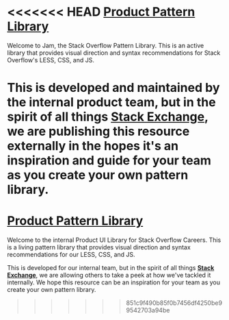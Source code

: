 <<<<<<< HEAD
[Product Pattern Library](http://stackexchange.github.io/jamdoxx/)
=====

Welcome to Jam, the Stack Overflow Pattern Library. This is an active library that provides visual direction and syntax recommendations for Stack Overflow's LESS, CSS, and JS.

This is developed and maintained by the internal product team, but in the spirit of all things [**Stack Exchange**](http://www.stackexchange.com), we are publishing this resource externally in the hopes it's an inspiration and guide for your team as you create your own pattern library.
=======
[Product Pattern Library](http://stackexchange.github.io/uikit/)
=====

Welcome to the internal Product UI Library for Stack Overflow Careers. This is a living pattern library that provides visual direction and syntax recommendations for our LESS, CSS, and JS.

This is developed for our internal team, but in the spirit of all things [**Stack Exchange**](http://www.stackexchange.com), we are allowing others to take a peek at how we've tackled it internally. We hope this resource can be an inspiration for your team as you create your own pattern library.
>>>>>>> 851c9f490b85f0b7456df4250be99542703a94be
